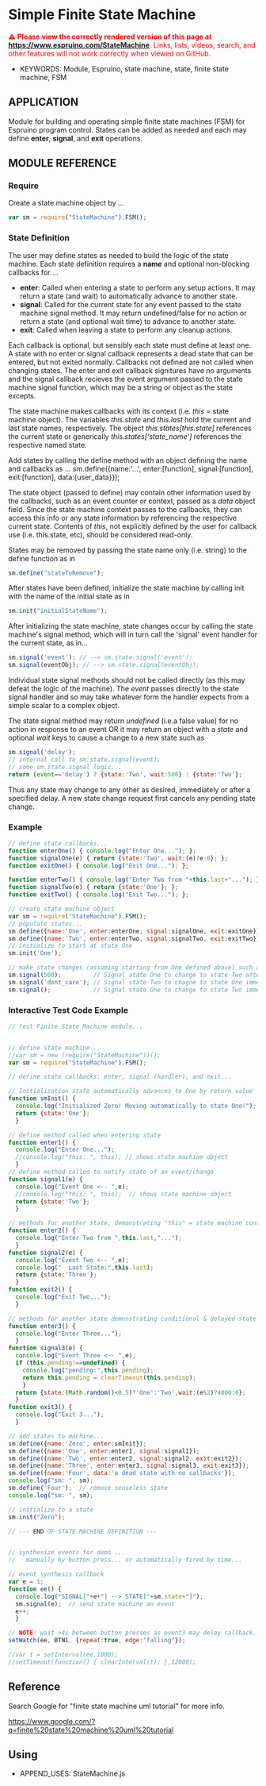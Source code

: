 <!--- Copyright (C) 2016 Enchanted Engineering. See the file LICENSE for use. -->
Simple Finite State Machine
===========================

<span style="color:red">:warning: **Please view the correctly rendered version of this page at https://www.espruino.com/StateMachine**. Links, lists, videos, search, and other features will not work correctly when viewed on GitHub.</span>

* KEYWORDS: Module, Espruino, state machine, state, finite state machine, FSM

## APPLICATION
Module for building and operating simple finite state machines (FSM) 
for Espruino program control. States can be added as needed and each may 
define **enter**, **signal**, and **exit** operations.

## MODULE REFERENCE
### Require
Create a state machine object by ...
```javascript
var sm = require("StateMachine").FSM();
```
### State Definition
The user may define states as needed to build the logic of the state machine. 
Each state definition requires a **name** and optional non-blocking callbacks 
for ...
  * **enter**: Called when entering a state to perform any setup actions. It 
    may return a state (and wait) to automatically advance to another state.
  * **signal**: Called for the current state for any event passed to the state
    machine signal method. It may return undefined/false for no action or 
    return a state (and optional wait time) to advance to another state. 
  * **exit**: Called when leaving a state to perform any cleanup actions.

Each callback is optional, but sensibly each state must define at least one.
A state with no enter or signal callback represents a dead state that can be 
entered, but not exited normally. Callbacks not defined are not called when 
changing states. The enter and exit callback signitures have no arguments 
and the signal callback recieves the event argument passed to the state 
machine signal function, which may be a string or object as the state excepts. 

The state machine makes callbacks with its context (i.e. *this* = state 
machine object). The variables *this.state* and *this.last* hold the current 
and last state names, respectively. The object *this.states[this.state]* 
references the current state or generically *this.states['state_name']* 
references the respective named state. 

Add states by calling the define method with an object defining the name and 
callbacks as ...
sm.define({name:'...', enter:[function], signal:[function], exit:[function], 
  data:{user_data}});

The state object (passed to define) may contain other information used by the 
callbacks, such as an event counter or context, passed as a *data* object 
field. Since the state machine context passes to the callbacks, they can 
access this info or any state information by referencing the respective 
current state. Contents of *this*, not explicitly defined by the user for 
callback use (i.e. this.state, etc), should be considered read-only. 

States may be removed by passing the state name only (i.e. string) to the 
define function as in 

```javascript
sm.define("stateToRemove");
```

After states have been defined, initialize the state machine by calling init
with the name of the initial state as in

```javascript
sm.init("initialStateName");
```

After initializing the state machine, state changes occur by calling the 
state machine's signal method, which will in turn call the 'signal' event 
handler for the current state, as in...

```javascript
sm.signal('event'); // --> sm.state.signal('event');
sm.signal(eventObj); // --> sm.state.signal(eventObj);
```

Individual state signal methods should not be called directly (as this 
may defeat the logic of the machine). The *event* passes directly to the 
state signal handler and so may take whatever form the handler expects 
from a simple scalar to a complex object.

The state signal method may return *undefined* (i.e.a false value) for no 
action in response to an event OR it may return an object with a *state* 
and optional *wait* keys to cause a change to a new state such as

```javascript
sm.signal('delay');
// internal call to sm.state.signal(event);
// some sm.state.signal logic...
return (event=='delay') ? {state:'Two', wait:500} : {state:'Two'};
```

Thus any state may change to any other as desired, immediately or after a 
specified delay. A new state change request first cancels any pending 
state change.

### Example

```javascript
// define state callbacks...
function enterOne() { console.log("Enter One..."); };
function signalOne(e) { return {state:'Two', wait:(e)?e:0}; };
function exitOne() { console.log("Exit One..."); };

function enterTwo() { console.log("Enter Two from "+this.last+"..."); };
function signalTwo(e) { return {state:'One'}; };
function exitTwo() { console.log("Exit Two..."); };

// create state machine object
var sm = require("StateMachine").FSM();
// populate states...
sm.define({name:'One', enter:enterOne, signal:signalOne, exit:exitOne});
sm.define({name:'Two', enter:enterTwo, signal:signalTwo, exit:exitTwo});
// initialize to start at state One
sm.init('One'); 

// make state changes (assuming starting from One defined above) such as...
sm.signal(500);         // Signal state One to change to state Two after 500ms
sm.signal('dont_care'); // Signal state Two to chagne to state One immediately    
sm.signal();            // Signal state One to change to state Two immediately
```

### Interactive Test Code Example

```javascript
// test Finite State Machine module...


// define state machine...
//var sm = new (require("StateMachine"))();
var sm = require("StateMachine").FSM();

// define state callbacks: enter, signal (handler), and exit...

// Initialization state automatically advances to One by return value
function smInit() {
  console.log("Initialized Zero! Moving automatically to state One!");
  return {state:'One'};
  }

// define method called when entering state
function enter1() { 
  console.log("Enter One...");
  //console.log("this: ", this); // shows state machine object
  }
// define method called to notify state of an event/change
function signal1(e) {
  console.log("Event One <-- ",e);
  //console.log("this: ", this);  // shows state machine object
  return {state:'Two'}; 
  }

// methods for another state, demonstrating "this" = state machine context
function enter2() {
  console.log("Enter Two from ",this.last,"...");
  }
function signal2(e) {
  console.log("Event Two <-- ",e);
  console.log("  Last State:",this.last);
  return {state:'Three'}; 
  }
function exit2() { 
  console.log("Exit Two...");
  }

// methods for another state demonstrating conditional & delayed state change
function enter3() { 
  console.log("Enter Three...");
  }
function signal3(e) {
  console.log("Event Three <-- ",e);
  if (this.pending!==undefined) {
    console.log("pending:",this.pending);
    return this.pending = clearTimeout(this.pending);
    }
  return {state:(Math.random()<0.5)?'One':'Two',wait:(e%2)?4000:0}; 
  }
function exit3() { 
  console.log("Exit 3...");
  }

// add states to machine...
sm.define({name:'Zero', enter:smInit});
sm.define({name:'One', enter:enter1, signal:signal1});
sm.define({name:'Two', enter:enter2, signal:signal2, exit:exit2});
sm.define({name:'Three', enter:enter3, signal:signal3, exit:exit3});
sm.define({name:'Four', data:'a dead state with no callbacks'});
console.log("sm: ", sm);
sm.define('Four');  // remove senseless state
console.log("sm: ", sm);

// initialize to a state
sm.init("Zero");

// --- END OF STATE MACHINE DEFINITION ---


// synthesize events for demo ...
//   manually by button press... or automatically fired by time...

// event synthesis callback
var e = 1;
function ee() {
  console.log("SIGNAL["+e+"] --> STATE["+sm.state+"]");
  sm.signal(e);  // send state machine an event
  e++;
  }

// NOTE: wait >4s between button presses as event3 may delay callback...
setWatch(ee, BTN1, {repeat:true, edge:"falling"});

//var t = setInterval(ee,1000);
//setTimeout(function() { clearInterval(t); },12000);
```

## Reference

Search Google for "finite state machine uml tutorial" for more info.

https://www.google.com/?q=finite%20state%20machine%20uml%20tutorial

## Using

* APPEND_USES: StateMachine.js
